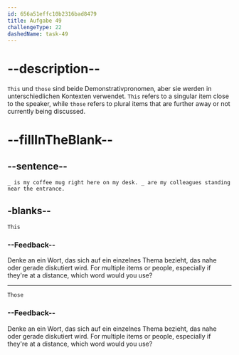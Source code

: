 ```yaml
---
id: 656a51effc10b2316bad8479
title: Aufgabe 49
challengeType: 22
dashedName: task-49
---
```


# --description--

`This` und `those` sind beide Demonstrativpronomen, aber sie werden in unterschiedlichen Kontexten verwendet. `This` refers to a singular item close to the speaker, while `those` refers to plural items that are further away or not currently being discussed.

# --fillInTheBlank--

## --sentence--

`_ is my coffee mug right here on my desk. _ are my colleagues standing near the entrance.`

## -blanks--

`This`

### --Feedback--

Denke an ein Wort, das sich auf ein einzelnes Thema bezieht, das nahe oder gerade diskutiert wird. For multiple items or people, especially if they're at a distance, which word would you use?

---

`Those`

### --Feedback--

Denke an ein Wort, das sich auf ein einzelnes Thema bezieht, das nahe oder gerade diskutiert wird. For multiple items or people, especially if they're at a distance, which word would you use?
